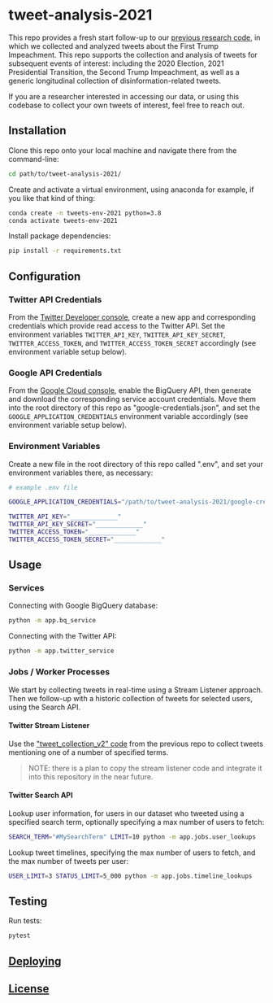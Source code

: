 # tweet-analysis-2021

This repo provides a fresh start follow-up to our [previous research code](https://github.com/s2t2/tweet-analyzer-py), in which we collected and analyzed tweets about the First Trump Impeachment. This repo supports the collection and analysis of tweets for subsequent events of interest: including the 2020 Election, 2021 Presidential Transition, the Second Trump Impeachment, as well as a generic longitudinal collection of disinformation-related tweets.

If you are a researcher interested in accessing our data, or using this codebase to collect your own tweets of interest, feel free to reach out.

## Installation

Clone this repo onto your local machine and navigate there from the command-line:

```sh
cd path/to/tweet-analysis-2021/
```

Create and activate a virtual environment, using anaconda for example, if you like that kind of thing:

```sh
conda create -n tweets-env-2021 python=3.8
conda activate tweets-env-2021
```

Install package dependencies:

```sh
pip install -r requirements.txt
```

## Configuration

### Twitter API Credentials

From the [Twitter Developer console](https://developer.twitter.com), create a new app and corresponding credentials which provide read access to the Twitter API. Set the environment variables `TWITTER_API_KEY`, `TWITTER_API_KEY_SECRET`, `TWITTER_ACCESS_TOKEN`, and `TWITTER_ACCESS_TOKEN_SECRET` accordingly (see environment variable setup below).

### Google API Credentials

From the [Google Cloud console](https://console.cloud.google.com/), enable the BigQuery API, then generate and download the corresponding service account credentials. Move them into the root directory of this repo as "google-credentials.json", and set the `GOOGLE_APPLICATION_CREDENTIALS` environment variable accordingly (see environment variable setup below).

### Environment Variables

Create a new file in the root directory of this repo called ".env", and set your environment variables there, as necessary:

```sh
# example .env file

GOOGLE_APPLICATION_CREDENTIALS="/path/to/tweet-analysis-2021/google-credentials.json"

TWITTER_API_KEY="_____________"
TWITTER_API_KEY_SECRET="_____________"
TWITTER_ACCESS_TOKEN="_____________"
TWITTER_ACCESS_TOKEN_SECRET="_____________"
```

## Usage

### Services

Connecting with Google BigQuery database:

```sh
python -m app.bq_service
```

Connecting with the Twitter API:

```sh
python -m app.twitter_service
```

### Jobs / Worker Processes

We start by collecting tweets in real-time using a Stream Listener approach. Then we follow-up with a historic collection of tweets for selected users, using the Search API.

#### Twitter Stream Listener

Use the ["tweet_collection_v2" code](https://github.com/s2t2/tweet-analyzer-py/tree/master/app/tweet_collection_v2) from the previous repo to collect tweets mentioning one of a number of specified terms.

> NOTE: there is a plan to copy the stream listener code and integrate it into this repository in the near future.

#### Twitter Search API

Lookup user information, for users in our dataset who tweeted using a specified search term, optionally specifying a max number of users to fetch:

```sh
SEARCH_TERM="#MySearchTerm" LIMIT=10 python -m app.jobs.user_lookups
```

Lookup tweet timelines, specifying the max number of users to fetch, and the max number of tweets per user:

```sh
USER_LIMIT=3 STATUS_LIMIT=5_000 python -m app.jobs.timeline_lookups
```

## Testing

Run tests:

```sh
pytest
```

## [Deploying](DEPLOYING.md)

## [License](LICENSE.md)

